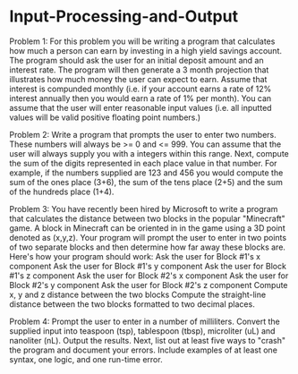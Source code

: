 # Input-Processing-and-Output
Problem 1: For this problem you will be writing a program that calculates how much a person can earn by investing in a high yield savings account. The program should ask the user for an initial deposit amount and an interest rate. The program will then generate a 3 month projection that illustrates how much money the user can expect to earn. Assume that interest is compunded monthly (i.e. if your account earns a rate of 12% interest annually then you would earn a rate of 1% per month). You can assume that the user will enter reasonable input values (i.e. all inputted values will be valid positive floating point numbers.) 

Problem 2: Write a program that prompts the user to enter two numbers. These numbers will always be >= 0 and <= 999. You can assume that the user will always supply you with a integers within this range. Next, compute the sum of the digits represented in each place value in that number. For example, if the numbers supplied are 123 and 456 you would compute the sum of the ones place (3+6), the sum of the tens place (2+5) and the sum of the hundreds place (1+4).

Problem 3: You have recently been hired by Microsoft to write a program that calculates the distance between two blocks in the popular "Minecraft" game. A block in Minecraft can be oriented in in the game using a 3D point denoted as (x,y,z). Your program will prompt the user to enter in two points of two separate blocks and then determine how far away these blocks are. Here's how your program should work:
Ask the user for Block #1's x component
Ask the user for Block #1's y component
Ask the user for Block #1's z component
Ask the user for Block #2's x component
Ask the user for Block #2's y component
Ask the user for Block #2's z component
Compute x, y and z distance between the two blocks
Compute the straight-line distance between the two blocks formatted to two decimal places.

Problem 4: 
Prompt the user to enter in a number of milliliters.
Convert the supplied input into teaspoon (tsp), tablespoon (tbsp), microliter (uL) and nanoliter (nL).
Output the results.
Next, list out at least five ways to "crash" the program and document your errors. Include examples of at least one syntax, one logic, and one run-time error. 
